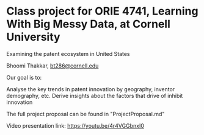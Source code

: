 # Class project for ORIE 4741, Learning With Big Messy Data, at Cornell University

Examining the patent ecosystem in United States

Bhoomi Thakkar, bt286@cornell.edu

Our goal is to:

Analyse the key trends in patent innovation by geography, inventor demography, etc.
Derive insights about the factors that drive of inhibit innovation

The full project proposal can be found in "ProjectProposal.md"

Video presentation link: https://youtu.be/4r4VGGbnxI0

